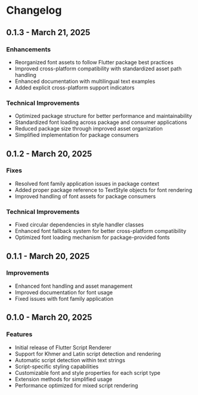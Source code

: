 # Changelog

## 0.1.3 - March 21, 2025

### Enhancements
* Reorganized font assets to follow Flutter package best practices
* Improved cross-platform compatibility with standardized asset path handling
* Enhanced documentation with multilingual text examples
* Added explicit cross-platform support indicators

### Technical Improvements
* Optimized package structure for better performance and maintainability
* Standardized font loading across package and consumer applications
* Reduced package size through improved asset organization
* Simplified implementation for package consumers

## 0.1.2 - March 20, 2025

### Fixes
* Resolved font family application issues in package context
* Added proper package reference to TextStyle objects for font rendering
* Improved handling of font assets for package consumers

### Technical Improvements
* Fixed circular dependencies in style handler classes
* Enhanced font fallback system for better cross-platform compatibility
* Optimized font loading mechanism for package-provided fonts

## 0.1.1 - March 20, 2025

### Improvements
* Enhanced font handling and asset management
* Improved documentation for font usage
* Fixed issues with font family application

## 0.1.0 - March 20, 2025

### Features
* Initial release of Flutter Script Renderer
* Support for Khmer and Latin script detection and rendering
* Automatic script detection within text strings
* Script-specific styling capabilities
* Customizable font and style properties for each script type
* Extension methods for simplified usage
* Performance optimized for mixed script rendering